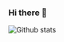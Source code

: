 ### Hi there 👋

<!--
**sameershekhar100/sameershekhar100** is a ✨ _special_ ✨ repository because its `README.md` (this file) appears on your GitHub profile.

Here are some ideas to get you started:

- 🔭 I’m currently working on ProjectEESA 
- 🌱 I’m currently learning Data Structures and algorithms
- 👯 I’m looking to collaborate on somthing which is something useful for the society
- 🤔 I’m looking for help with Machine Learning and AWS
- 💬 Ask me about anything related to music ,games or programming...
- 📫 How to reach me: here's my insta id(sameershekhar100)
- ⚡ Fun fact: I love music (especially guitar ;) and really like to interact new people and places)
-->
![Github stats](https://github-readme-stats.vercel.app/api?username=sameershekhar100)
